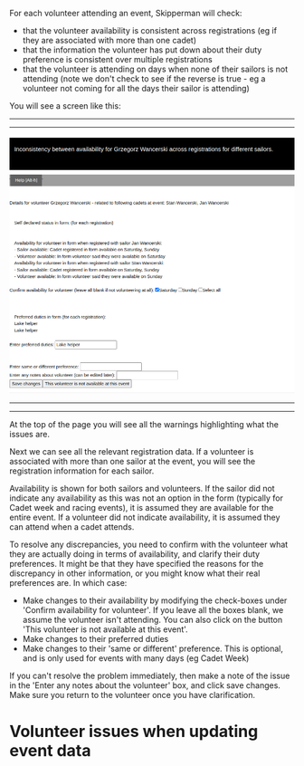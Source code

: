 
For each volunteer attending an event, Skipperman will check:

- that the volunteer availability is consistent across registrations (eg if they are associated with more than one cadet)
- that the information the volunteer has put down about their duty preference is consistent over multiple registrations
- that the volunteer is attending on days when none of their sailors is not attending (note we don't check to see if the reverse is true - eg a volunteer not coming for all the days their sailor is attending)

You will see a screen like this:

***
***
![volunteer_registration_confirm.png](/static/volunteer_registration_confirm.png)
***
***

At the top of the page you will see all the warnings highlighting what the issues are.

Next we can see all the relevant registration data. If a volunteer is associated with more than one sailor at the event, you will see the registration information for each sailor.

Availability is shown for both sailors and volunteers. If the sailor did not indicate any availability as this was not an option in the form (typically for Cadet week and racing events), it is assumed they are available for the entire event. If a volunteer did not indicate availability, it is assumed they can attend when a cadet attends.

To resolve any discrepancies, you need to confirm with the volunteer what they are actually doing in terms of availability, and clarify their duty preferences. It might be that they have specified the reasons for the discrepancy in other information, or you might know what their real preferences are. In which case:

- Make changes to their availability by modifying the check-boxes under 'Confirm availability for volunteer'. If you leave all the boxes blank, we assume the volunteer isn't attending. You can also click on the button 'This volunteer is not available at this event'.
- Make changes to their preferred duties
- Make changes to their 'same or different' preference. This is optional, and is only used for events with many days (eg Cadet Week)

If you can't resolve the problem immediately, then make a note of the issue in the 'Enter any notes about the volunteer' box, and click save changes. Make sure you return to the volunteer once you have clarification.

# Volunteer issues when updating event data



